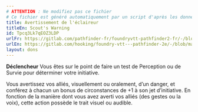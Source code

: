 ```yaml
---
# ATTENTION : Ne modifiez pas ce fichier
# Ce fichier est généré automatiquement par un script d'après les données du module Foundry VTT officiel et de sa traduction
title: Avertissement de l'éclaireur
titleEn: Scout's Warning
id: Tpcq3Lk7qEOZ3LDP
urlFr: https://gitlab.com/pathfinder-fr/foundryvtt-pathfinder2-fr/-/blob/master/data/feats/Tpcq3Lk7qEOZ3LDP.htm
urlEn: https://gitlab.com/hooking/foundry-vtt---pathfinder-2e/-/blob/master/packs/data/feats.db/scout-s-warning.json
layout: dons
---
```

**Déclencheur** Vous êtes sur le point de faire un test de Perception ou de Survie pour déterminer votre initiative.

Vous avertissez vos alliés, visuellement ou oralement, d’un danger, et conférez à chacun un bonus de circonstances de +1 à son jet d’initiative. En fonction de la manière dont vous avez averti vos alliés (des gestes ou la voix), cette action possède le trait visuel ou audible.
